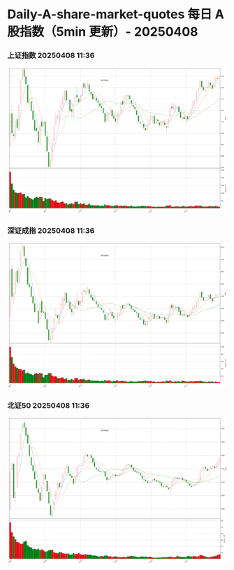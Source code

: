 
# Daily-A-share-market-quotes 每日 A 股指数（5min 更新）- 20250408

### 上证指数 20250408 11:36
![](./fig/2025/4/20250408-sh000001.png)

### 深证成指 20250408 11:36
![](./fig/2025/4/20250408-sz399001.png)

### 北证50 20250408 11:36
![](./fig/2025/4/20250408-bj899050.png)
